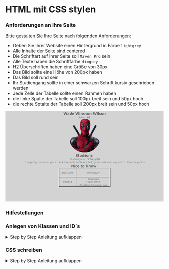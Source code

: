 # HTML mit CSS stylen

### Anforderungen an Ihre Seite

Bitte gestalten Sie Ihre Seite nach folgenden Anforderungen:
- Geben Sie Ihrer Website einen Hintergrund in Farbe `lightgrey`
- Alle Inhalte der Seite sind centered
- Die Schriftart auf Ihrer Seite soll `Maven Pro` sein
- Alle Texte haben die Schriftfarbe `dimgrey`
- H2 Überschriften haben eine Größe von 30px
- Das Bild sollte eine Höhe von 200px haben
- Das Bild soll rund sein
- Ihr Studiengang sollte in einer schwarzen Schrift kursiv geschrieben werden
- Jede Zelle der Tabelle sollte einen Rahmen haben
- die linke Spalte der Tabelle soll 100px breit sein und 50px hoch
- die rechte Sptalte der Tabelle soll 200px breit sein und 50px hoch

![img.png](img/should_state.png)

### Hilfestellungen

### Anlegen von Klassen und ID`s
<details>
<summary>Step by Step Anleitung aufklappen</summary>

1. Vergeben Sie Klassen und IDs für Elemente, um diese individuell ansprechen zu können.
~~~html
    <h2 class="Classname"></h2>
    <h2 id="IDName"></h2>
~~~
2. Ergänzen Sie Objekte wie divs, paragraphs oder spans um bestimmte Textsektionen ansprechen zu können.
~~~html
    Ich bin ein <span>Text</span>
~~~


</details>  

### CSS schreiben
<details>
<summary>Step by Step Anleitung aufklappen</summary>

Diese Anleitung ist nur eine Möglichkeit, wie man vorgehen kann.

1. Öffnen Sie die style.css Datei im Explorer links

2. Beginnen Sie mit möglichst großen Ebenen. Zum Beispiel: "Die Schriftart auf Ihrer Seite soll "Maven Pro" sein" - Eine Anforderung für alle Elemente auf Ihrer Seite

3. Stylen Sie die Überschriften

4. Setzen sie die Größe und Form des Profilbildes

***Tipp***: Die Form des Bildes kann mit dem `border-radius` beeinflusst werden.

6. Legen Sie die Schrift des Studienganges fest

7. Geben Sie jeder Zelle der Tabelle einen Rahmen

8. Legen Sie die Breiten der Tabellenfelder fest
 
***Tipp***: Schon Klassen vergeben?

</details>  


